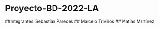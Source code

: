 # Proyecto-BD-2022-LA
##Integrantes: Sebastían Paredes
            ## Marcelo Triviños
            ## Matías Martínez
